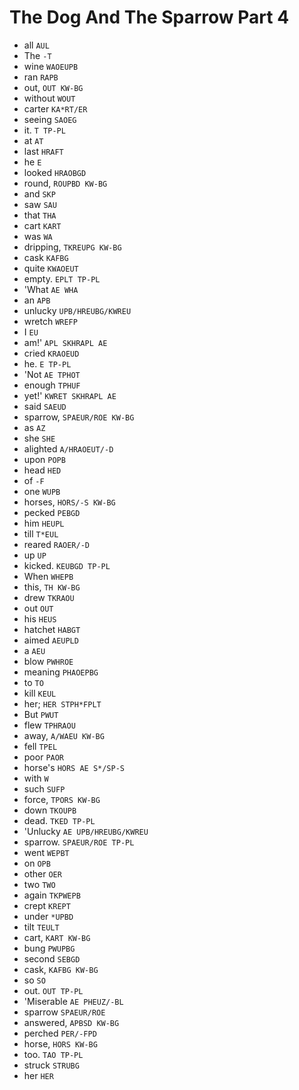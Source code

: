 # The Dog And The Sparrow Part 4

* all `AUL`
* The `-T`
* wine `WAOEUPB`
* ran `RAPB`
* out, `OUT KW-BG`
* without `WOUT`
* carter `KA*RT/ER`
* seeing `SAOEG`
* it. `T TP-PL`
* at `AT`
* last `HRAFT`
* he `E`
* looked `HRAOBGD`
* round, `ROUPBD KW-BG`
* and `SKP`
* saw `SAU`
* that `THA`
* cart `KART`
* was `WA`
* dripping, `TKREUPG KW-BG`
* cask `KAFBG`
* quite `KWAOEUT`
* empty. `EPLT TP-PL`
* 'What `AE WHA`
* an `APB`
* unlucky `UPB/HREUBG/KWREU`
* wretch `WREFP`
* I `EU`
* am!' `APL SKHRAPL AE`
* cried `KRAOEUD`
* he. `E TP-PL`
* 'Not `AE TPHOT`
* enough `TPHUF`
* yet!' `KWRET SKHRAPL AE`
* said `SAEUD`
* sparrow, `SPAEUR/ROE KW-BG`
* as `AZ`
* she `SHE`
* alighted `A/HRAOEUT/-D`
* upon `POPB`
* head `HED`
* of `-F`
* one `WUPB`
* horses, `HORS/-S KW-BG`
* pecked `PEBGD`
* him `HEUPL`
* till `T*EUL`
* reared `RAOER/-D`
* up `UP`
* kicked. `KEUBGD TP-PL`
* When `WHEPB`
* this, `TH KW-BG`
* drew `TKRAOU`
* out `OUT`
* his `HEUS`
* hatchet `HABGT`
* aimed `AEUPLD`
* a `AEU`
* blow `PWHROE`
* meaning `PHAOEPBG`
* to `TO`
* kill `KEUL`
* her; `HER STPH*FPLT`
* But `PWUT`
* flew `TPHRAOU`
* away, `A/WAEU KW-BG`
* fell `TPEL`
* poor `PAOR`
* horse's `HORS AE S*/SP-S`
* with `W`
* such `SUFP`
* force, `TPORS KW-BG`
* down `TKOUPB`
* dead. `TKED TP-PL`
* 'Unlucky `AE UPB/HREUBG/KWREU`
* sparrow. `SPAEUR/ROE TP-PL`
* went `WEPBT`
* on `OPB`
* other `OER`
* two `TWO`
* again `TKPWEPB`
* crept `KREPT`
* under `*UPBD`
* tilt `TEULT`
* cart, `KART KW-BG`
* bung `PWUPBG`
* second `SEBGD`
* cask, `KAFBG KW-BG`
* so `SO`
* out. `OUT TP-PL`
* 'Miserable `AE PHEUZ/-BL`
* sparrow `SPAEUR/ROE`
* answered, `APBSD KW-BG`
* perched `PER/-FPD`
* horse, `HORS KW-BG`
* too. `TAO TP-PL`
* struck `STRUBG`
* her `HER`
